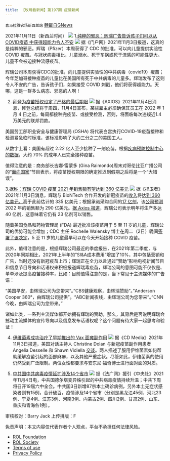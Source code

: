 ```yaml
---
title: 【玫瑰看新闻】第197期 疫情新闻
---
```

`喜马拉雅农场新西兰站` [轉載自GNews](https://gnews.org/zh-hans/1658362/)

2021年11月11日（新西兰时间）
![](https://assets.gnews.org/wp-content/uploads/2021/11/PHOTO-2021-11-12-08-04-23.jpg)
1.[纯粹的邪恶：辉瑞广告告诉孩子们可以从 COVID疫苗 中获得超能力令人不安](https://www.thegatewaypundit.com/2021/11/pure-evil-disturbing-pfizer-ad-tells-kids-get-superpowers-covid-jab-video/)
![](https://assets.gnews.org/wp-content/uploads/2021/11/1-88.jpg)
据《门户网》2021年11月3日报道，这真的是纯粹的邪恶。辉瑞（Pfizer）本周获得了 CDC 的批准，可以向儿童提供实验性 COVID 疫苗。与冠状病毒相比，儿童溺水、死于车祸或死于流感的可能性更大。儿童不会被迫接种流感疫苗。

辉瑞公司本周获得CDC的批准，向儿童提供实验性的中共病毒（covid19）疫苗；今年芝加哥接种疫苗的儿童比在美国所有死于中共病毒的儿童多。辉瑞发布了这则令人不安的广告，告诉孩子们，如果接受 COVID 刺戳，他们将获得超能力。天哪，这是一群多么病态、邪恶的人啊！

2. [拜登为疫苗授权设定了严格的最后期限](https://www.axios.com/covid-vaccine-mandate-private-sector-biden-osha-eea6e85d-fefe-4e4b-8cc0-0564c764bdf4.html)
![](https://assets.gnews.org/wp-content/uploads/2021/11/2-63.jpg)
据《AXIOS》2021年11月4日消息，拜登总统将于周四，11月4日宣布，某些雇主必须确保其员工在 2022 年 1 月 4 日之前，每周都接种完疫苗、或接受检测，否则，将面临每次违规近1.4万美元的联邦罚款。

美国劳工部职业安全与健康管理局 (OSHA) 将代表白宫执行COVID-19疫苗接种和检测紧急临时标准，该标准影响了大约三分之二的美国工人。

从数字上看：美国有超过 2.22 亿人至少接种了一剂疫苗。根据[疾病预防控制中心的数据](https://covid.cdc.gov/covid-data-tracker/#vaccinations_vacc-people-onedose-pop-12yr)，大约 70% 的成年人已完全接种疫苗。

值得注意的是：商务部长吉娜·雷蒙多 (Gina Raimondo)周末对哥伦比亚广播公司的“[面向国家](https://www.cbsnews.com/news/transcript-commerce-secretary-gina-raimondo-on-face-the-nation-october-31-2021/)”节目表示，将疫苗授权期限的确定推迟到假期之后将是一个“大错误”。

3.[据称：辉瑞 COVID 疫苗 2021 年销售额有望达到 360 亿美元](https://childrenshealthdefense.org/defender/pfizer-covid-vaccine-sales-billions/)
![](https://assets.gnews.org/wp-content/uploads/2021/11/3-51.jpg)
据《捍卫者》2021年11月3日消息，辉瑞与 BioNTech 合作开发的新冠疫苗的[收入](https://thehill.com/policy/healthcare/579615-pfizer-expects-36-billion-in-sales-from-covid-vaccine)将[达到 360 亿美元，](https://thehill.com/policy/healthcare/579615-pfizer-expects-36-billion-in-sales-from-covid-vaccine)高于此前估计的 335 亿美元；根据承诺采购合同的[17 亿剂](https://www.axios.com/pfizer-covid-19-vaccine-sales-third-quarter-2021-9dd18e78-ae17-4e4e-9e4d-cfacefeababa.html)，该[公司预测](https://thehill.com/policy/healthcare/579615-pfizer-expects-36-billion-in-sales-from-covid-vaccine)2022 年的销售额为 290 亿美元。[据 Axios 报道](https://www.axios.com/pfizer-covid-19-vaccine-sales-third-quarter-2021-9dd18e78-ae17-4e4e-9e4d-cfacefeababa.html)，辉瑞公司表示明年将生产多达 40 亿剂，这意味着它仍有 23 亿剂可以销售。

随着美国食品和药物管理局 (FDA) 最近批准该疫苗用于 5 至 11 岁的儿童，辉瑞公司的优势可能会增加；CDC 主任 Rochelle Walensky 博士在周二（2日）晚间[签署了该决定](https://www.reuters.com/world/us/us-cdc-advisers-vote-covid-19-vaccine-young-children-2021-11-02/)，5 至 11 岁的儿童最早可以在今天开始接种 COVID 疫苗。

此外，值得注意的是，根据辉瑞公司最近的季度报告，在2021年第二季度，与2020年同期相比，2021年上半年的”SI&A成本费用”增加了10%，其中包括营销和广告，当时还没有新冠疫苗上市；辉瑞正在全力以赴通过”赞助”影响电视新闻节目和信息节目导向和话语权来积极报道辉瑞毒疫苗，辉瑞公司的意图可能不仅仅是、单单涉及提高疫苗接种率，比如：目前值得注意的是，当下常见于主流媒体的广告语：

“美国早安，由辉瑞公司为您带来”。”CBS健康观察，由辉瑞赞助”。”Anderson Cooper 360°，由辉瑞公司提供”。“ABC新闻夜线，由辉瑞公司为您带来”。”CNN今晚，由辉瑞公司为您带来。”

诸如此类，一系列主流媒体都开始拥有辉瑞的赞助，那么，其背后是否说明辉瑞会撼动主流媒体的宣传导向以及信息发布话语权呢？这个问题有待大家一起思考和验证！

4. [伊维菌素成功治疗了早期推出的 Vax 面瘫副作用](https://creativedestructionmedia.com/news/2021/11/03/breaking-early-rollout-vax-injured-claim-ivermectin-successfully-treated-their-paralysis/)
![](https://assets.gnews.org/wp-content/uploads/2021/11/4-40.jpg)
据《CD Media》2021年11月3日报道，美国对话主持人 Christine Dolan 与新冠疫苗副作用患者 Angelia Desselle 和 Shawn Vidiella [交谈](https://rumble.com/voop41-early-rollout-vax-injured-claim-ivermectin-successfully-treated-their-paral.html)。两人描述了服用伊维菌素如何帮助缓解疫苗引起的面部麻痹，以及其他严重症状。尽管如此，伊维菌素的使用仍然受到广泛限制。两位女性都要求与安东尼·福奇博士进行面对面的对质。

5. [中共国中共病毒疫情延扩涉及14个省市](https://www.rfi.fr/cn/%E4%B8%AD%E5%9B%BD/20211104-%E4%B8%AD%E5%9B%BD%E6%96%B0%E5%86%A0%E7%96%AB%E6%83%85%E5%BB%B6%E6%89%A9%E6%B6%89%E5%8F%8A14%E4%B8%AA%E7%9C%81%E5%B8%82)
![](https://assets.gnews.org/wp-content/uploads/2021/11/5-27.jpg)
据《法广网》援引《中央社》2021年11月4日电，中共国德尔塔变异株引起的中共病毒疫情持续升温；中共下周将召开19届六中全会。中共国3日新增87宗本土确诊病例，另外本土无症状感染者则有15例，合计破百，疫情涉及14个省市（分别是黑龙江45例、河北23例、宁夏4例、江苏3例、河南3例、内蒙古2例、四川2例、甘肃2例、山东、重庆和青海各1例）。



审核校对：Barry Jack
上传排版：F

 

免责声明：本文内容仅代表作者个人观点，平台不承担任何法律风险。

- [ROL Foundation](https://rolfoundation.org/)
- [ROL Society](https://rolsociety.org/)
- [Terms of use](https://gnews.org/terms-of-use-3/)
- [Privacy Policy](https://gnews.org/privacy-policy/)
